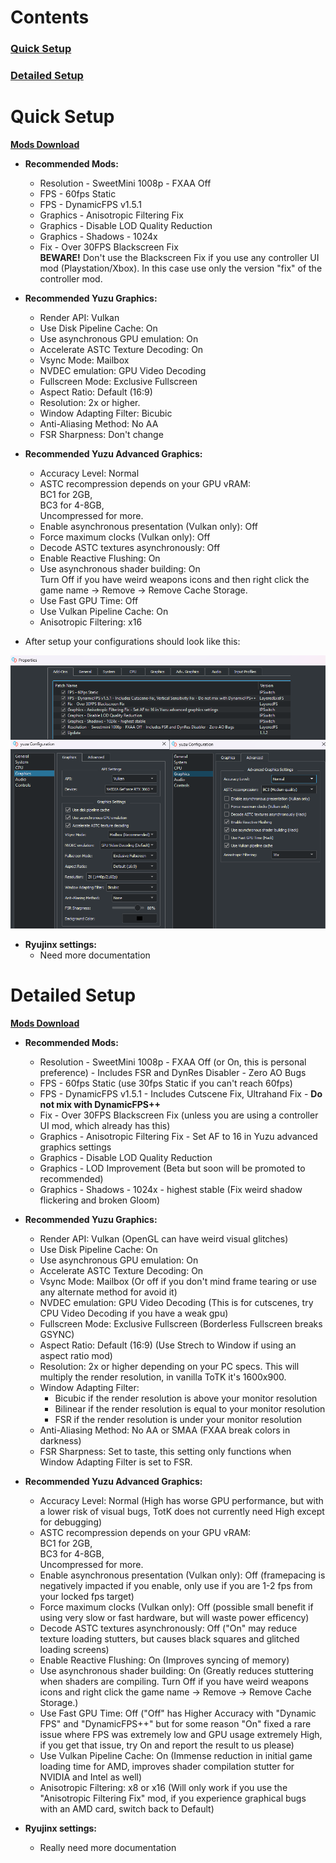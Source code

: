 # Contents  
### [Quick Setup](#quick-setup-1)  
### [Detailed Setup](#detailed-setup-1)

# Quick Setup
**[Mods Download](https://github.com/HolographicWings/TOTK-Mods-collection/releases)**
- **Recommended Mods:**
  - Resolution - SweetMini 1008p - FXAA Off
  - FPS - 60fps Static
  - FPS - DynamicFPS v1.5.1
  - Graphics - Anisotropic Filtering Fix
  - Graphics - Disable LOD Quality Reduction
  - Graphics - Shadows - 1024x
  - Fix - Over 30FPS Blackscreen Fix
  </br>**BEWARE!** Don't use the Blackscreen Fix if you use any controller UI mod (Playstation/Xbox). In this case use only the version "fix" of the controller mod.

- **Recommended Yuzu Graphics:**
  - Render API: Vulkan
  - Use Disk Pipeline Cache: On
  - Use asynchronous GPU emulation: On
  - Accelerate ASTC Texture Decoding: On
  - Vsync Mode: Mailbox
  - NVDEC emulation: GPU Video Decoding
  - Fullscreen Mode: Exclusive Fullscreen
  - Aspect Ratio: Default (16:9)
  - Resolution: 2x or higher.
  - Window Adapting Filter: Bicubic
  - Anti-Aliasing Method: No AA
  - FSR Sharpness: Don't change

- **Recommended Yuzu Advanced Graphics:**
  - Accuracy Level: Normal
  - ASTC recompression depends on your GPU vRAM:
    </br>BC1 for 2GB,
    </br>BC3 for 4-8GB,
    </br>Uncompressed for more.
  - Enable asynchronous presentation (Vulkan only): Off
  - Force maximum clocks (Vulkan only): Off
  - Decode ASTC textures asynchronously: Off
  - Enable Reactive Flushing: On
  - Use asynchronous shader building: On
    </br>Turn Off if you have weird weapons icons and then right click the game name -> Remove -> Remove Cache Storage.
  - Use Fast GPU Time: Off
  - Use Vulkan Pipeline Cache: On
  - Anisotropic Filtering: x16

- After setup your configurations should look like this:

![Recommended Settings](Guide/Readme_Recommendations.png)

- **Ryujinx settings:**
  - Need more documentation

# Detailed Setup
**[Mods Download](https://github.com/HolographicWings/TOTK-Mods-collection/releases)**
- **Recommended Mods:**
    - Resolution - SweetMini 1008p - FXAA Off (or On, this is personal preference) - Includes FSR and DynRes Disabler - Zero AO Bugs
    - FPS - 60fps Static (use 30fps Static if you can't reach 60fps)
    - FPS - DynamicFPS v1.5.1 - Includes Cutscene Fix, Ultrahand Fix - **Do not mix with DynamicFPS++**
    - Fix - Over 30FPS Blackscreen Fix (unless you are using a controller UI mod, which already has this)
    - Graphics - Anisotropic Filtering Fix - Set AF to 16 in Yuzu advanced graphics settings
    - Graphics - Disable LOD Quality Reduction
    - Graphics - LOD Improvement (Beta but soon will be promoted to recommended)
    - Graphics - Shadows - 1024x - highest stable (Fix weird shadow flickering and broken Gloom)

- **Recommended Yuzu Graphics:**
  - Render API: Vulkan (OpenGL can have weird visual glitches)
  - Use Disk Pipeline Cache: On
  - Use asynchronous GPU emulation: On
  - Accelerate ASTC Texture Decoding: On
  - Vsync Mode: Mailbox (Or off if you don't mind frame tearing or use any alternate method for avoid it)
  - NVDEC emulation: GPU Video Decoding (This is for cutscenes, try CPU Video Decoding if you have a weak gpu)
  - Fullscreen Mode: Exclusive Fullscreen (Borderless Fullscreen breaks GSYNC)
  - Aspect Ratio: Default (16:9) (Use Strech to Window if using an aspect ratio mod)
  - Resolution: 2x or higher depending on your PC specs. This will multiply the render resolution, in vanilla ToTK it's 1600x900.
  - Window Adapting Filter:
    - Bicubic if the render resolution is above your monitor resolution
    - Bilinear if the render resolution is equal to your monitor resolution
    - FSR if the render resolution is under your monitor resolution
  - Anti-Aliasing Method: No AA or SMAA (FXAA break colors in darkness)
  - FSR Sharpness: Set to taste, this setting only functions when Window Adapting Filter is set to FSR.

- **Recommended Yuzu Advanced Graphics:**
  - Accuracy Level: Normal (High has worse GPU performance, but with a lower risk of visual bugs, TotK does not currently need High except for debugging)
  - ASTC recompression depends on your GPU vRAM:
    </br>BC1 for 2GB,
    </br>BC3 for 4-8GB,
    </br>Uncompressed for more.
  - Enable asynchronous presentation (Vulkan only): Off (framepacing is negatively impacted if you enable, only use if you are 1-2 fps from your locked fps target)
  - Force maximum clocks (Vulkan only): Off (possible small benefit if using very slow or fast hardware, but will waste power efficency)
  - Decode ASTC textures asynchronously: Off ("On" may reduce texture loading stutters, but causes black squares and glitched loading screens)
  - Enable Reactive Flushing: On (Improves syncing of memory)
  - Use asynchronous shader building: On (Greatly reduces stuttering when shaders are compiling. Turn Off if you have weird weapons icons and right click the game name -> Remove -> Remove Cache Storage.)
  - Use Fast GPU Time: Off ("Off" has Higher Accuracy with "Dynamic FPS" and "DynamicFPS++" but for some reason "On" fixed a rare issue where FPS was extremely low and GPU usage extremely High, if you get that issue, try On and report the result to us please)
  - Use Vulkan Pipeline Cache: On (Immense reduction in initial game loading time for AMD, improves shader compilation stutter for NVIDIA and Intel as well)
  - Anisotropic Filtering: x8 or x16 (Will only work if you use the "Anisotropic Filtering Fix" mod, if you experience graphical bugs with an AMD card, switch back to Default)

- **Ryujinx settings:**
  - Really need more documentation
